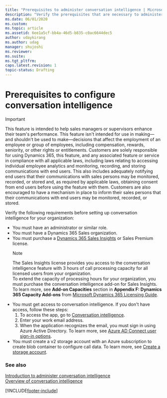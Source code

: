```yaml
---
title: "Prerequisites to administer conversation intelligence | MicrosoftDocs"
description: "Verify the prerequisites that are necessary to administer conversation intelligence in your Dynamics 365 Sales organization."
ms.date: 06/01/2020
ms.custom: 
ms.topic: article
ms.assetid: 6ee1a5cf-bb4a-46d5-b835-c0ac6644dec5
author: udaykirang
ms.author: udag
manager: shujoshi
ms.reviewer: 
ms.suite: 
ms.tgt_pltfrm: 
caps.latest.revision: 1
topic-status: Drafting
---
```


# Prerequisites to configure conversation intelligence

>[!IMPORTANT]
>This feature is intended to help sales managers or supervisors enhance their team's performance. This feature isn't intended for use in making&mdash;and shouldn't be used to make&mdash;decisions that affect the employment of an employee or group of employees, including compensation, rewards, seniority, or other rights or entitlements. Customers are solely responsible for using Dynamics 365, this feature, and any associated feature or service in compliance with all applicable laws, including laws relating to accessing individual employee analytics and monitoring, recording, and storing communications with end users. This also includes adequately notifying end users that their communications with sales persons may be monitored, recorded, or stored and, as required by applicable laws, obtaining consent from end users before using the feature with them. Customers are also encouraged to have a mechanism in place to inform their sales persons that their communications with end users may be monitored, recorded, or stored.

Verify the following requirements before setting up conversation intelligence for your organization:   
-	You must have an administrator or similar role.   
-	You must have a Dynamics 365 Sales organization.   
-	You must purchase a [Dynamics 365 Sales Insights](https://portal.office.com/Signup/MainSignUp.aspx?OfferId=5be85c9f-df71-4bcf-ac2f-b2a05b4a1f99) or Sales Premium license.         
    >[!NOTE]
    >The Sales Insights license provides you access to the conversation intelligence feature with 3 hours of call processing capacity for all licensed users from your organization.<br> 
    >To extend the capacity of processing hours for your organization, you must purchase the conversation intelligence add-on for Sales Insights.<br>
    >To learn more, see **Add-on Capacities** section in **Appendix F: Dynamics 365 Capacity Add-ons** from [Microsoft Dynamics 365 Licensing Guide](https://go.microsoft.com/fwlink/?LinkId=866544).         
-	You must get access to conversation intelligence. If you don't have access, follow these steps:       
    1.	To access the app, go to [Conversation intelligence](https://sales.ai.dynamics.com/).       
    2.	Enter your work email address.       
    3.	When the application recognizes the email, you must sign in using Azure Active Directory. To learn more, see [Azure AD Connect user sign-in options](/azure/active-directory/hybrid/plan-connect-user-signin).   
-	You must create a v2 storage account with an Azure subscription to create blob container to configure call data. To learn more, see [Create a storage account](/azure/storage/common/storage-quickstart-create-account?tabs=portal#create-a-storage-account-1).

### See also

[Introduction to administer conversation intelligence](intro-admin-guide-sales-insights.md#administer-conversation-intelligence)   
[Overview of conversation intelligence](dynamics365-sales-insights-app.md) 


[!INCLUDE[footer-include](../includes/footer-banner.md)]

